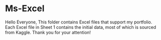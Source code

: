 # Ms-Excel
Hello Everyone,    This folder contains Excel files that support my portfolio. Each Excel file in Sheet 1 contains the initial data, most of which is sourced from Kaggle.    Thank you for your attention!
